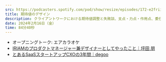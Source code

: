 ```yaml
---
src: https://podcasters.spotify.com/pod/show/resize/episodes/172-e2friil
title: 期待値のデザイン
description: クライアントワークにおける期待値調整と失敗談、支点・力点・作用点、委任契約と準委任契約の使い分け、練度の高い発注者など「期待」にまつわるあれこれを雑談をしました。
date: 2024年2月16日（金）
time: 84分40秒
---
```


- オープニングトーク: エアカラオケ
- [IRIAMのプロダクトマネージャー兼デザイナーとしてやったこと｜坪田 朋](https://blog.tsubotax.com/n/na37f67d25532)
- [とあるSaaSスタートアップCXOの3年間｜degoo](https://note.com/dex1t/n/n7d150420f213)
